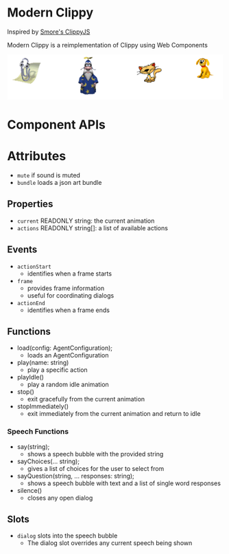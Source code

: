 # Modern Clippy

Inspired by [Smore's ClippyJS](https://www.smore.com/clippy-js)

Modern Clippy is a reimplementation of Clippy using Web Components

![Screenshot](./docs/screenshot.png)

# Component APIs

# Attributes

* `mute` if sound is muted
* `bundle` loads a json art bundle

## Properties

* `current` READONLY string: the current animation
* `actions` READONLY string[]: a list of available actions

## Events

* `actionStart`
	* identifies when a frame starts
* `frame`
	* provides frame information
	* useful for coordinating dialogs
* `actionEnd`
	* identifies when a frame ends

## Functions

* load(config: AgentConfiguration);
	* loads an AgentConfiguration
* play(name: string)
	* play a specific action
* playIdle()
	* play a random idle animation
* stop()
	* exit gracefully from the current animation
* stopImmediately()
	* exit immediately from the current animation and return to idle

### Speech Functions

* say(string);
	* shows a speech bubble with the provided string
* sayChoices(... string);
	* gives a list of choices for the user to select from
* sayQuestion(string, ... responses: string);
	* shows a speech bubble with text and a list of single word responses
* silence()
	* closes any open dialog

## Slots

* `dialog` slots into the speech bubble
	* The dialog slot overrides any current speech being shown
